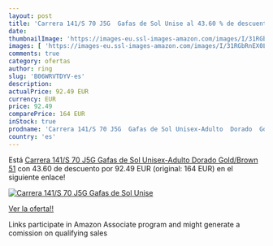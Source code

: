 ```yaml
---
layout: post
title: 'Carrera 141/S 70 J5G  Gafas de Sol Unise al 43.60 % de descuento'
date: 
thumbnailImage: 'https://images-eu.ssl-images-amazon.com/images/I/31RGbRnEX0L._SL200_.jpg'
images: [ 'https://images-eu.ssl-images-amazon.com/images/I/31RGbRnEX0L._SL200_.jpg' ]
comments: true
category: ofertas
author: ring
slug: 'B06WRVTDYV-es'
description:
actualPrice: 92.49 EUR
currency: EUR
price: 92.49
comparePrice: 164 EUR
inStock: true
prodname: 'Carrera 141/S 70 J5G  Gafas de Sol Unisex-Adulto  Dorado  Gold/Brown   51'
country: 'es'
---
```


Está [Carrera 141/S 70 J5G  Gafas de Sol Unisex-Adulto  Dorado  Gold/Brown   51](https://www.amazon.es/dp/B06WRVTDYV/?tag=tolees-21) con 43.60 de descuento por 92.49 EUR (original: 164 EUR) en el siguiente enlace!

[![Carrera 141/S 70 J5G  Gafas de Sol Unise](https://images-eu.ssl-images-amazon.com/images/I/31RGbRnEX0L._SL200_.jpg)](https://www.amazon.es/dp/B06WRVTDYV/?tag=tolees-21)

[Ver la oferta!!](https://www.amazon.es/dp/B06WRVTDYV/?tag=tolees-21)

Links participate in Amazon Associate program and might generate a comission on qualifying sales


